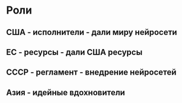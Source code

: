 # Роли
## США - исполнители - дали миру нейросети
## ЕС - ресурсы - дали США ресурсы
## СССР - регламент - внедрение нейросетей
## Азия - идейные вдохновители
